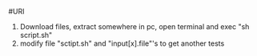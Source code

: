 #URI
1) Download files, extract somewhere in pc, open terminal and exec "sh script.sh"
2) modify file "sctipt.sh" and "input[x].file"'s to get another tests

